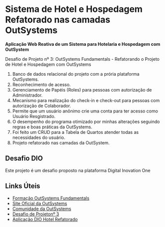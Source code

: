 # Sistema de Hotel e Hospedagem Refatorado nas camadas OutSystems

**Aplicação Web Reativa de um Sistema para Hotelaria e Hospedagem com OutSystem**

Desafio de Projeto nº 3: OutSystems Fundamentals - Refatorando o Projeto de Hotel e Hospedagem com OutSystems

1. Banco de dados relacional do projeto com a prória plataforma OutSystems.
2. Reconhecimento de acesso.
3. Gerenciamento de Papéis (Roles) para pessoas com autorização de Administrador.
4. Mecanismo para realização do check-in e check-out para pessoas com autorização de Colaborador.
5. Permite que um usuário anônimo crie uma conta para ter acesso como Usuário Resgistrado.
6. O desempenho do programa otimizado por minhas alterações seguindo regras e boas práticas da OutSystems.
7. Foi feito um CRUD para a Tabela de Quartos atender todas as necessidades do usuário.
8. Projeto refatorado nas camadas da OutSystem.

## Desafio DIO

Este projeto é um desafio proposto na plataforma Digital Inovation One

## Links Úteis

- [Formação OutSystems Fundamentals](https://web.dio.me/track/formacao-outsystems-fundamentals)
- [Site Oficial da OutSystems](https://www.outsystems.com/pt-br/)
- [Comunidade da OutSystems](https://www.outsystems.com/community/)
- [Desafio de Projetonº 3](https://web.dio.me/project/refatorando-o-projeto-diohotel/learning/8467bc0c-7c04-4b28-9944-13ec8df92e53?back=/track/formacao-outsystems-fundamentals&tab=undefined&moduleId=undefined)
- [Aplicação DIO Hotel Refatorado](https://personal-qevrasqq.outsystemscloud.com/EndUser_DIOHotel/)
